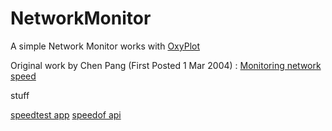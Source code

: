 # NetworkMonitor
A simple Network Monitor works with [OxyPlot](https://github.com/oxyplot/oxyplot)

Original work by Chen Pang (First Posted 	1 Mar 2004) :
[Monitoring network speed](http://www.codeproject.com/Articles/6259/Monitoring-network-speed)

stuff

[speedtest app](http://www.codeproject.com/Articles/20931/A-Simple-Speedtest-Application)
[speedof api](http://speedof.me/api.html)

